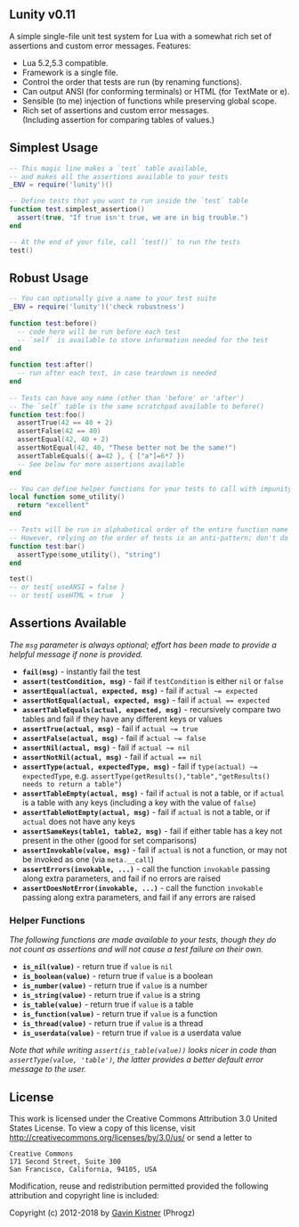 ## Lunity v0.11

A simple single-file unit test system for Lua with a somewhat rich set of assertions and custom error messages. Features:

* Lua 5.2,5.3 compatible.
* Framework is a single file.
* Control the order that tests are run (by renaming functions).
* Can output ANSI (for conforming terminals) or HTML (for TextMate or e).
* Sensible (to me) injection of functions while preserving global scope.
* Rich set of assertions and custom error messages.  
  (Including assertion for comparing tables of values.)


## Simplest Usage

``` lua
-- This magic line makes a `test` table available,
-- and makes all the assertions available to your tests
_ENV = require('lunity')()

-- Define tests that you want to run inside the `test` table
function test.simplest_assertion()
  assert(true, "If true isn't true, we are in big trouble.")  
end

-- At the end of your file, call `test()` to run the tests
test()
```

## Robust Usage

``` lua
-- You can optionally give a name to your test suite
_ENV = require('lunity')('check robustness')
 
function test:before()
  -- code here will be run before each test
  -- `self` is available to store information needed for the test
end
     
function test:after()
  -- run after each test, in case teardown is needed
end
     
-- Tests can have any name (other than 'before' or 'after')
-- The `self` table is the same scratchpad available to before()
function test:foo()
  assertTrue(42 == 40 + 2)
  assertFalse(42 == 40)
  assertEqual(42, 40 + 2)
  assertNotEqual(42, 40, "These better not be the same!")
  assertTableEquals({ a=42 }, { ["a"]=6*7 })
  -- See below for more assertions available
end

-- You can define helper functions for your tests to call with impunity
local function some_utility()
  return "excellent"
end

-- Tests will be run in alphabetical order of the entire function name
-- However, relying on the order of tests is an anti-pattern; don't do it
function test:bar()
  assertType(some_utility(), "string")
end

test()
-- or test{ useANSI = false }
-- or test{ useHTML = true  }
```


## Assertions Available

_The `msg` parameter is always optional; effort has been made to provide a helpful message if none is provided._

* <strong>`fail(msg)`</strong> - instantly fail the test
* <strong>`assert(testCondition, msg)`</strong> - fail if `testCondition` is either `nil` or `false`
* <strong>`assertEqual(actual, expected, msg)`</strong> - fail if `actual ~= expected`
* <strong>`assertNotEqual(actual, expected, msg)`</strong> - fail if `actual == expected`
* <strong>`assertTableEquals(actual, expected, msg)`</strong> - recursively compare two tables and fail if they have any different keys or values
* <strong>`assertTrue(actual, msg)`</strong> - fail if `actual ~= true`
* <strong>`assertFalse(actual, msg)`</strong> - fail if `actual ~= false`
* <strong>`assertNil(actual, msg)`</strong> - fail if `actual ~= nil`
* <strong>`assertNotNil(actual, msg)`</strong> - fail if `actual == nil`
* <strong>`assertType(actual, expectedType, msg)`</strong> - fail if `type(actual) ~= expectedType`, e.g. `assertType(getResults(),"table","getResults() needs to return a table")`
* <strong>`assertTableEmpty(actual, msg)`</strong> - fail if `actual` is not a table, or if `actual` is a table with any keys (including a key with the value of `false`)
* <strong>`assertTableNotEmpty(actual, msg)`</strong> - fail if `actual` is not a table, or if `actual` does not have any keys
* <strong>`assertSameKeys(table1, table2, msg)`</strong> - fail if either table has a key not present in the other (good for set comparisons)
* <strong>`assertInvokable(value, msg)`</strong> - fail if `actual` is not a function, or may not be invoked as one (via `meta.__call`)
* <strong>`assertErrors(invokable, ...)`</strong> - call the function `invokable` passing along extra parameters, and fail if no errors are raised
* <strong>`assertDoesNotError(invokable, ...)`</strong> - call the function `invokable` passing along extra parameters, and fail if any errors are raised

### Helper Functions

_The following functions are made available to your tests, though they do not count as assertions and will not cause a test failure on their own._

* <strong>`is_nil(value)`</strong> - return true if `value` is `nil`
* <strong>`is_boolean(value)`</strong> - return true if `value` is a boolean
* <strong>`is_number(value)`</strong> - return true if `value` is a number
* <strong>`is_string(value)`</strong> - return true if `value` is a string
* <strong>`is_table(value)`</strong> - return true if `value` is a table
* <strong>`is_function(value)`</strong> - return true if `value` is a function
* <strong>`is_thread(value)`</strong> - return true if `value` is a thread
* <strong>`is_userdata(value)`</strong> - return true if `value` is a userdata value

*Note that while writing `assert(is_table(value))` looks nicer in code than `assertType(value, 'table')`, the latter provides a better default error message to the user.*


## License

This work is licensed under the Creative Commons Attribution 3.0
United States License. To view a copy of this license, visit
http://creativecommons.org/licenses/by/3.0/us/ or send a letter to

    Creative Commons
    171 Second Street, Suite 300
    San Francisco, California, 94105, USA

Modification, reuse and redistribution permitted provided the following
attribution and copyright line is included:

Copyright (c) 2012-2018 by [Gavin Kistner](mailto:!@phrogz.net) (Phrogz)
